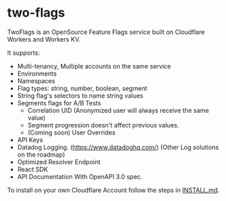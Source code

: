 # two-flags

TwoFlags is an OpenSource Feature Flags service built on Cloudflare Workers and Workers KV.

It supports:

  - Multi-tenancy, Multiple accounts on the same service
  - Environments
  - Namespaces
  - Flag types: string, number, boolean, segment
  - String flag's selectors to name string values
  - Segments flags for A/B Tests
    - Correlation UID (Anonymized user will always receive the same value)
    - Segment progression doesn't affect previous values.
    - (Coming soon) User Overrides
  - API Keys
  - Datadog Logging. (https://www.datadoghq.com/) (Other Log solutions on the roadmap)
  - Optimized Resolver Endpoint
  - React SDK
  - API Documentation With OpenAPI 3.0 spec.
  
To install on your own Cloudflare Account follow the steps in [INSTALL.md](https://github.com/GoodDollar/two-flags/blob/main/INSTALL.md).
